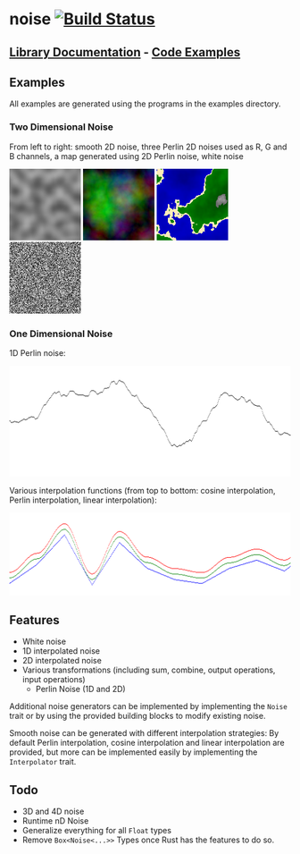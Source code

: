 # noise [![Build Status](https://travis-ci.org/kaini/noise.png)](https://travis-ci.org/kaini/noise)

## [Library Documentation](http://www.rust-ci.org/kaini/noise/doc/noise/) - [Code Examples](https://github.com/kaini/noise/tree/master/examples)

## Examples

All examples are generated using the programs in the examples directory.

### Two Dimensional Noise

From left to right: smooth 2D noise, three Perlin 2D noises used as R, G and B channels, a map generated using 2D Perlin noise, white noise

![Smooth 2D Noise](https://raw.githubusercontent.com/kaini/noise/master/doc/noise_2d.png)
![Perlin 2D Noise](https://raw.githubusercontent.com/kaini/noise/master/doc/perlin_2d_colors.png)
![Perlin Generated Map](https://raw.githubusercontent.com/kaini/noise/master/doc/perlin_2d_map.png)
![White Noise](https://raw.githubusercontent.com/kaini/noise/master/doc/white_noise.png)

### One Dimensional Noise

1D Perlin noise:

![Perlin 1D Noise](https://raw.githubusercontent.com/kaini/noise/master/doc/perlin_1d.png)

Various interpolation functions (from top to bottom: cosine interpolation, Perlin interpolation, linear interpolation):

![Interpolation Strategies](https://raw.githubusercontent.com/kaini/noise/master/doc/interpolate.png)

## Features

* White noise
* 1D interpolated noise
* 2D interpolated noise
* Various transformations (including sum, combine, output operations, input operations)
	* Perlin Noise (1D and 2D)

Additional noise generators can be implemented by implementing the `Noise` trait or by using the provided building blocks to modify existing noise.

Smooth noise can be generated with different interpolation strategies: By default Perlin interpolation, cosine interpolation and linear interpolation are provided, but more can be implemented easily by implementing the `Interpolator` trait.

## Todo

* 3D and 4D noise
* Runtime nD Noise
* Generalize everything for all `Float` types
* Remove `Box<Noise<...>>` Types once Rust has the features to do so.
